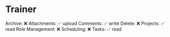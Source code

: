 # Trainer

Archive: ❌
Attachments: ✅ upload
Comments: ✅ write
Delete: ❌
Projects: ✅ read
Role Management: ❌
Scheduling: ❌
Tasks: ✅ read